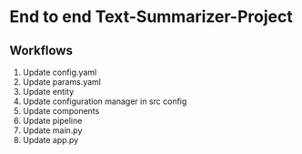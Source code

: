# End to end Text-Summarizer-Project


## Workflows

1. Update config.yaml
2. Update params.yaml
3. Update entity
4. Update configuration manager in src config
5. Update components
6. Update pipeline
7. Update main.py
8. Update app.py